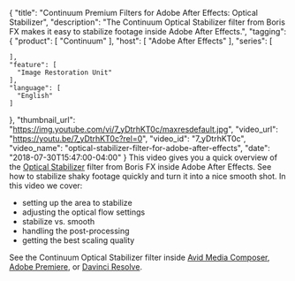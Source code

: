 {
  "title": "Continuum Premium Filters for Adobe After Effects: Optical Stabilizer",
  "description": "The Continuum Optical Stabilizer filter from Boris FX makes it easy to stabilize footage inside Adobe After Effects.",
  "tagging": {
    "product": [
      "Continuum"
    ],
    "host": [
      "Adobe After Effects"
    ],
    "series": [

    ],
    "feature": [
      "Image Restoration Unit"
    ],
    "language": [
      "English"
    ]
  },
  "thumbnail_url": "https://img.youtube.com/vi/7_yDtrhKT0c/maxresdefault.jpg",
  "video_url": "https://youtu.be/7_yDtrhKT0c?rel=0",
  "video_id": "7_yDtrhKT0c",
  "video_name": "optical-stabilizer-filter-for-adobe-after-effects",
  "date": "2018-07-30T15:47:00-04:00"
}
This video gives you a quick overview of the [Optical Stabilizer](https://mail.google.com/products/continuum-filters/optical-stabilizer/) filter from Boris FX inside Adobe After Effects. See how to stabilize shaky footage quickly and turn it into a nice smooth shot. In this video we cover:

* setting up the area to stabilize
* adjusting the optical flow settings
* stabilize vs. smooth
* handling the post-processing
* getting the best scaling quality

See the Continuum Optical Stabilizer filter inside [Avid Media Composer](/videos/optical-stabilizer-filter-for-avid-media-composer/), [Adobe Premiere](/videos/continuum-premium-filters-for-adobe-premiere-optical-stabilizer/), or [Davinci Resolve](/videos/continuum-premium-filters-for-blackmagic-davinci-resolve-optical-stabilizer/).
